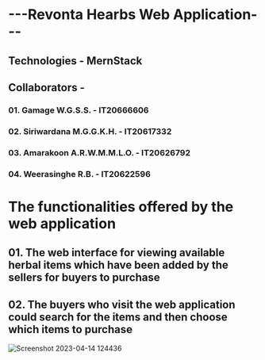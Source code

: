 # ---Revonta Hearbs Web Application---

## Technologies - MernStack

## Collaborators -

### 01. Gamage W.G.S.S. - IT20666606

### 02. Siriwardana M.G.G.K.H. - IT20617332

### 03. Amarakoon A.R.W.M.M.L.O. - IT20626792

### 04. Weerasinghe R.B. - IT20622596

# The functionalities offered by the web application

## 01. The web interface for viewing available herbal items which have been added by the sellers for buyers to purchase

## 02. The buyers who visit the web application could search for the items and then choose which items to purchase

![Screenshot 2023-04-14 124436](https://user-images.githubusercontent.com/100986253/231971346-cb2295dc-14ea-4490-844e-402e38ed2835.png)
